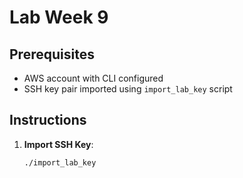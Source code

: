 # Lab Week 9

## Prerequisites
- AWS account with CLI configured
- SSH key pair imported using `import_lab_key` script

## Instructions

1. **Import SSH Key**:
   ```bash
   ./import_lab_key
